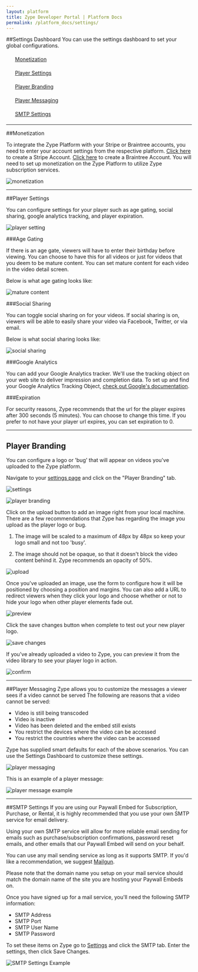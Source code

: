 ```yaml
---
layout: platform
title: Zype Developer Portal | Platform Docs
permalink: /platform_docs/settings/
---
```

##Settings Dashboard
You can use the settings dashboard to set your global configurations.

<div style="margin: 20px;"><span class="fa fa-file-text" style="margin-right: 4px;"></span>
<a href="#monetization">
Monetization</a>
</div>
<div style="margin: 20px;"><span class="fa fa-file-text" style="margin-right: 4px;"></span>
<a href="#player_settings">
Player Settings</a>
</div>
<div style="margin: 20px;"><span class="fa fa-file-text" style="margin-right: 4px;"></span>
<a href="#player_branding">
Player Branding</a>
</div>
<div style="margin: 20px;"><span class="fa fa-file-text" style="margin-right: 4px;"></span>
<a href="#player_messaging">
Player Messaging</a>
</div>
<div style="margin: 20px;"><span class="fa fa-file-text" style="margin-right: 4px;"></span>
<a href="#smtp">
SMTP Settings</a>
</div>

<hr id='monetization'>

##Monetization

To integrate the Zype Platform with your Stripe or Braintree accounts, you need
to enter your account settings from the respective platform. [Click here](https://dashboard.stripe.com/register)
to create a Stripe Account. [Click here](https://www.braintreepayments.com/signup) to
create a Braintree Account. You will need to set up monetization on the Zype Platform
to utilize Zype subscription services.

![monetization]({{site.url}}assets/settings/monetization.png)

<hr id='player_settings'>

##Player Settings

You can configure settings for your player such as age gating, social sharing,
google analytics tracking, and player expiration.

![player setting]({{site.url}}assets/settings/player_settings.png)

###Age Gating

If there is an age gate, viewers will have to enter their birthday before viewing.
You can choose to have this for all videos or just for videos that you deem to be
mature content. You can set mature content for each video in the video detail screen.

Below is what age gating looks like:

![mature content]({{site.url}}assets/settings/age_gate.png)

###Social Sharing

You can toggle social sharing on for your videos. If social sharing is on, viewers
will be able to easily share your video via Facebook, Twitter, or via email.

Below is what social sharing looks like:

![social sharing]({{site.url}}assets/settings/share_video.png)

###Google Analytics

You can add your Google Analytics tracker. We'll use the tracking object on your web site to deliver impression and completion data. To set up and find your Google Analytics
Tracking Object, [check out Google's documentation](https://support.google.com/analytics/answer/1008080?hl=en).

###Expiration

For security reasons, Zype recommends that the url for the player expires after 300 seconds (5
minutes). You can choose to change this time. If you prefer to not have your player
url expires, you can set expiration to 0.

<hr id='player_branding'>

## Player Branding

You can configure a logo or 'bug' that will appear on videos you've uploaded to the Zype platform.

Navigate to your [settings page](https://admin.zype.com/site/edit) and click on the "Player Branding" tab.

![settings]({{site.url}}assets/player_logo/settings.png)

![player branding]({{site.url}}assets/player_logo/player_branding.png)

Click on the upload button to add an image right from your local machine. There are a few recommendations that Zype has regarding the image you upload as the player logo or bug.

1) The image will be scaled to a maximum of 48px by 48px so keep your logo small and not too 'busy'.

2) The image should not be opaque, so that it doesn't block the video content behind it. Zype recommends an opacity of 50%.

![upload]({{site.url}}assets/player_logo/help.png)

Once you've uploaded an image, use the form to configure how it will be positioned by choosing a position and margins. You can also add a URL to redirect viewers when they click your logo and choose whether or not to hide your logo when other player elements fade out.

![preview]({{site.url}}assets/player_logo/player_logo.png)

Click the save changes button when complete to test out your new player logo.


![save changes]({{site.url}}assets/player_logo/save_changes.png)

If you've already uploaded a video to Zype, you can preview it from the video library to see your player logo in action.

![confirm]({{site.url}}assets/player_logo/confirm.png)

<hr id='player_messaging'>

##Player Messaging
Zype allows you to customize the messages a viewer sees if a video cannot be served
The following are reasons that a video cannot be served:

- Video is still being transcoded
- Video is inactive
- Video has been deleted and the embed still exists
- You restrict the devices where the video can be accessed
- You restrict the countries where the video can be accessed

Zype has supplied smart defaults for each of the above scenarios. You can
use the Settings Dashboard to customize these settings.

![player messaging]({{site.url}}assets/settings/player_messaging.png)

This is an example of a player message:

![player message example]({{site.url}}assets/settings/messaging_ex.png)


<hr id='smtp'>

##SMTP Settings
If you are using our Paywall Embed for Subscription, Purchase, or Rental, it is highly recommended that you use your own SMTP service for email delivery.

Using your own SMTP service will allow for more reliable email sending for emails such as purchase/subscription confirmations, password reset emails, and other emails that our Paywall Embed will send on your behalf.

You can use any mail sending service as long as it supports SMTP. If you'd like a recommendation, we suggest [Mailgun](https://www.mailgun.com/).

Please note that the domain name you setup on your mail service should match the domain name of the site you are hosting your Paywall Embeds on.

Once you have signed up for a mail service, you'll need the following SMTP information:

- SMTP Address
- SMTP Port
- SMTP User Name
- SMTP Password

To set these items on Zype go to [Settings](https://admin.zype.com/site/edit) and click the SMTP tab. Enter the settings, then click Save Changes.

![SMTP Settings Example]({{site.url}}assets/settings/smtp.png)
